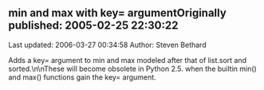 ## min and max with key= argumentOriginally published: 2005-02-25 22:30:22 
Last updated: 2006-03-27 00:34:58 
Author: Steven Bethard 
 
Adds a key= argument to min and max modeled after that of list.sort and sorted.\n\nThese will become obsolete in Python 2.5. when the builtin min() and max() functions gain the key= argument.